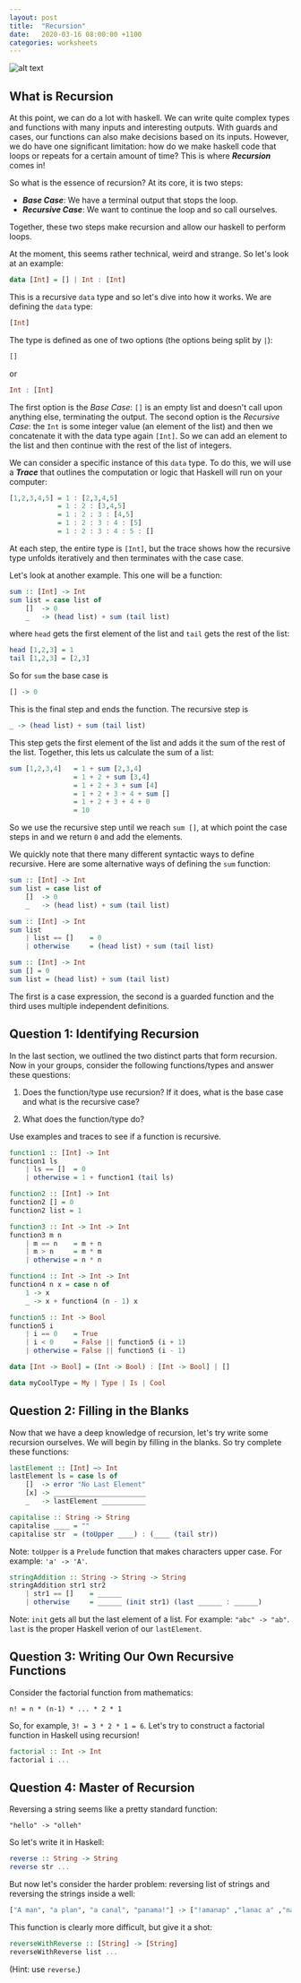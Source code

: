```yaml
---
layout: post
title:  "Recursion"
date:   2020-03-16 08:00:00 +1100
categories: worksheets
---
```


![alt text](https://i.imgur.com/xNNPN0d.jpg)

## What is Recursion

At this point, we can do a lot with haskell. We can write quite complex types and functions with many inputs and interesting outputs. With guards and cases, our functions can also make decisions based on its inputs. However, we do have one significant limitation: how do we make haskell code that loops or repeats for a certain amount of time? This is where _**Recursion**_ comes in!

So what is the essence of recursion? At its core, it is two steps:

- _**Base Case**_: We have a terminal output that stops the loop.
- _**Recursive Case**_: We want to continue the loop and so call ourselves.

Together, these two steps make recursion and allow our haskell to perform loops.

At the moment, this seems rather technical, weird and strange. So let's look at an example:
```haskell
data [Int] = [] | Int : [Int]
```
This is a recursive ```data``` type and so let's dive into how it works. We are defining the ```data``` type:
```haskell
[Int]
```
The type is defined as one of two options (the options being split by ```|```):
```haskell
[]
```
or
```haskell
Int : [Int]
```
The first option is the _Base Case_: ```[]``` is an empty list and doesn't call upon anything else, terminating the output. The second option is the _Recursive Case_: the ```Int``` is some integer value (an element of the list) and then we concatenate it with the data type again ```[Int]```. So we can add an element to the list and then continue with the rest of the list of integers.

We can consider a specific instance of this ```data``` type. To do this, we will use a _**Trace**_ that outlines the computation or logic that Haskell will run on your computer:
```haskell
[1,2,3,4,5] = 1 : [2,3,4,5]
            = 1 : 2 : [3,4,5]
            = 1 : 2 : 3 : [4,5]
            = 1 : 2 : 3 : 4 : [5]
            = 1 : 2 : 3 : 4 : 5 : []
```
At each step, the entire type is ```[Int]```, but the trace shows how the recursive type unfolds iteratively and then terminates with the case case.

Let's look at another example. This one will be a function:
```haskell
sum :: [Int] -> Int
sum list = case list of
    []  -> 0
    _   -> (head list) + sum (tail list)
```
where ```head``` gets the first element of the list and ```tail``` gets the rest of the list:
```haskell
head [1,2,3] = 1
tail [1,2,3] = [2,3]
```
So for ```sum``` the base case is
```haskell
[] -> 0
```
This is the final step and ends the function. The recursive step is
```haskell
_ -> (head list) + sum (tail list)
```
This step gets the first element of the list and adds it the sum of the rest of the list. Together, this lets us calculate the sum of a list:
```haskell
sum [1,2,3,4]   = 1 + sum [2,3,4]
                = 1 + 2 + sum [3,4]
                = 1 + 2 + 3 + sum [4]
                = 1 + 2 + 3 + 4 + sum []
                = 1 + 2 + 3 + 4 + 0
                = 10
```
So we use the recursive step until we reach ```sum []```, at which point the case steps in and we return ```0``` and add the elements.

We quickly note that there many different syntactic ways to define recursive. Here are some alternative ways of defining the ```sum``` function:
```haskell
sum :: [Int] -> Int
sum list = case list of
    []  -> 0
    _   -> (head list) + sum (tail list)

sum :: [Int] -> Int
sum list
    | list == []    = 0
    | otherwise     = (head list) + sum (tail list)

sum :: [Int] -> Int
sum [] = 0
sum list = (head list) + sum (tail list)
```
The first is a case expression, the second is a guarded function and the third uses multiple independent definitions.


## Question 1: Identifying Recursion

In the last section, we outlined the two distinct parts that form recursion. Now in your groups, consider the following functions/types and answer these questions:

1) Does the function/type use recursion? If it does, what is the base case and what is the recursive case?

2) What does the function/type do?

Use examples and traces to see if a function is recursive.

```haskell
function1 :: [Int] -> Int
function1 ls
    | ls == []  = 0
    | otherwise = 1 + function1 (tail ls)
```

```haskell
function2 :: [Int] -> Int
function2 [] = 0
function2 list = 1
```

```haskell
function3 :: Int -> Int -> Int
function3 m n
    | m == n    = m + n
    | m > n     = m * m
    | otherwise = n * n
```

```haskell
function4 :: Int -> Int -> Int
function4 n x = case n of
    1 -> x
    _ -> x + function4 (n - 1) x
```

```haskell
function5 :: Int -> Bool
function5 i
    | i == 0    = True
    | i < 0     = False || function5 (i + 1)
    | otherwise = False || function5 (i - 1)
```

```haskell
data [Int -> Bool] = (Int -> Bool) : [Int -> Bool] | []
```

```haskell
data myCoolType = My | Type | Is | Cool
```

## Question 2: Filling in the Blanks 

Now that we have a deep knowledge of recursion, let's try write some recursion ourselves. We will begin by filling in the blanks. So try complete these functions:

```haskell
lastElement :: [Int] —> Int
lastElement ls = case ls of
    []  -> error "No Last Element"
    [x] -> _______________________
    _   -> lastElement ___________
```

```haskell
capitalise :: String -> String
capitalise ____ = ""
capitalise str  = (toUpper ____) : (____ (tail str))
```
Note: ```toUpper``` is a ```Prelude``` function that makes characters upper case. For example: ```'a' -> 'A'```.

```haskell
stringAddition :: String -> String -> String
stringAddition str1 str2
    | str1 == []    = ______
    | otherwise     = ______ (init str1) (last ______ : ______)
```
Note: ```init``` gets all but the last element of a list. For example: ```"abc" -> "ab"```. ```last``` is the proper Haskell verion of our ```lastElement```.


## Question 3: Writing Our Own Recursive Functions

Consider the factorial function from mathematics:

```
n! = n * (n-1) * ... * 2 * 1
```
So, for example, ```3! = 3 * 2 * 1 = 6```. Let's try to construct a factorial function in Haskell using recursion!

``` haskell
factorial :: Int -> Int
factorial i ...
```

## Question 4: Master of Recursion

Reversing a string seems like a pretty standard function:
```
"hello" -> "olleh"
```
So let's write it in Haskell:
```haskell
reverse :: String -> String
reverse str ...
```
But now let's consider the harder problem: reversing list of strings and reversing the strings inside a well:
```haskell
["A man", "a plan", "a canal", "panama!"] -> ["!amanap" ,"lanac a" ,"nalp a","nam A"]
```
This function is clearly more difficult, but give it a shot:
```haskell
reverseWithReverse :: [String] -> [String]
reverseWithReverse list ...
```
(Hint: use ```reverse```.)